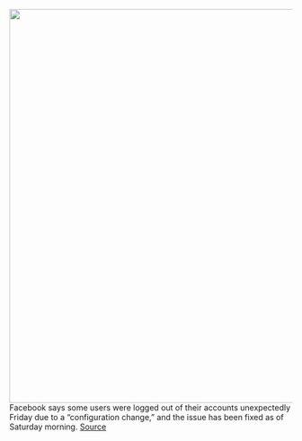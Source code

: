 <img src='https://cdn.vox-cdn.com/thumbor/qMffmyXChb3E3zC-c7Sk0Pjpnas=/0x0:3000x2000/1200x800/filters:focal(1260x760:1740x1240)/cdn.vox-cdn.com/uploads/chorus_image/image/68710198/acastro_180928_1777_facebook_hack_0001.0.jpg' width='700px' /><br/>
Facebook says some users were logged out of their accounts unexpectedly Friday due to a “configuration change,” and the issue has been fixed as of Saturday morning.
<a href='https://www.theverge.com/2021/1/23/22245842/facebook-logged-out-configuration-change-ios-app-security'> Source <a/>